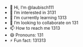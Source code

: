 - 👋 Hi, I’m @laubisch111
- 👀 I’m interested in 3131
- 🌱 I’m currently learning 1313
- 💞️ I’m looking to collaborate on 131
- 📫 How to reach me 1313
- 😄 Pronouns: 131
- ⚡ Fun fact: 131313

<!---
laubisch111/laubisch111 is a ✨ special ✨ repository because its `README.md` (this file) appears on your GitHub profile.
You can click the Preview link to take a look at your changes.
--->
